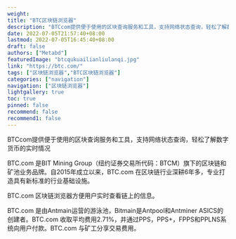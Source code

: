 ```yaml
---
weight: 
title: "BTC区块链浏览器"
description: "BTCcom提供便于使用的区块查询服务和工具，支持网络状态查询，轻松了解数字货币的实时情况"
date: 2022-07-05T21:57:40+08:00
lastmod: 2022-07-05T16:45:40+08:00
draft: false
authors: ["Metabd"]
featuredImage: "btcqukuailianliulanqi.jpg"
link: "https://btc.com/"
tags: ["区块链浏览器","BTC区块链浏览器"]
categories: ["navigation"]
navigation: ["区块链浏览器"]
lightgallery: true
toc: true
pinned: false
recommend: false
recommend1: false
---
```


BTCcom提供便于使用的区块查询服务和工具，支持网络状态查询，轻松了解数字货币的实时情况

BTC.com 是BIT Mining Group（纽约证券交易所代码：BTCM）旗下的区块链和矿池业务品牌。自2015年成立以来，BTC.com 在区块链行业深耕6年多，专业打造具有新标准的行业基础设施。

BTC.com 区块链浏览器方便用户实时查看链上的信息。

BTC.com 是由Antmain运营的游泳池，Bitmain是Antpool和Antminer ASICS的创建者。BTC.com 收取平均费用2.71%，并通过PPS，PPS+，FPPS和PPLNS系统向用户付款。BTC.com 与矿工分享交易费用。